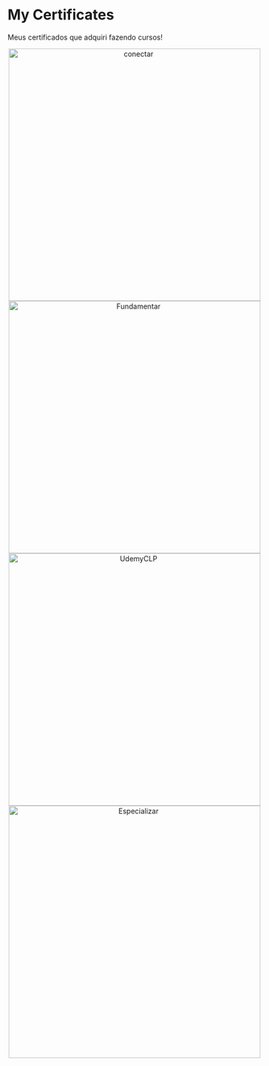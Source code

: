 # My Certificates
Meus certificados que adquiri fazendo cursos!

<div align="center">
    <img src="https://images2.imgbox.com/07/09/7xFbe8PH_o.png" alt="conectar" width="500">
    <img src="https://images2.imgbox.com/35/37/78xFXDsM_o.png" alt="Fundamentar" width="500>
</div>
<br>
<div align="center">
    <img src="https://images2.imgbox.com/82/ca/HSaNx7Wj_o.jpg" alt="UdemyCLP" width="500">
    <img src="https://images2.imgbox.com/84/3e/7qLYRV9T_o.png" alt="Especializar" width="500">
</div>
